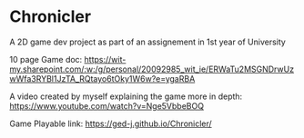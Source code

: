 # Chronicler
A 2D game dev project as part of an assignement in 1st year of University 

10 page Game doc: https://wit-my.sharepoint.com/:w:/g/personal/20092985_wit_ie/ERWaTu2MSGNDrwUzwWfa3RYBl1JzTA_RQtayo6tOky1W6w?e=ygaRBA 

A video created by myself explaining the game more in depth: https://www.youtube.com/watch?v=Nge5VbbeBOQ

Game Playable link: https://ged-j.github.io/Chronicler/ 
